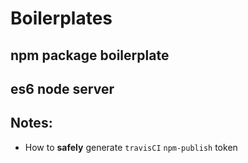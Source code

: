 # Boilerplates
## npm package boilerplate
## es6 node server

## Notes:
- How to __safely__ generate `travisCI` `npm-publish` token
